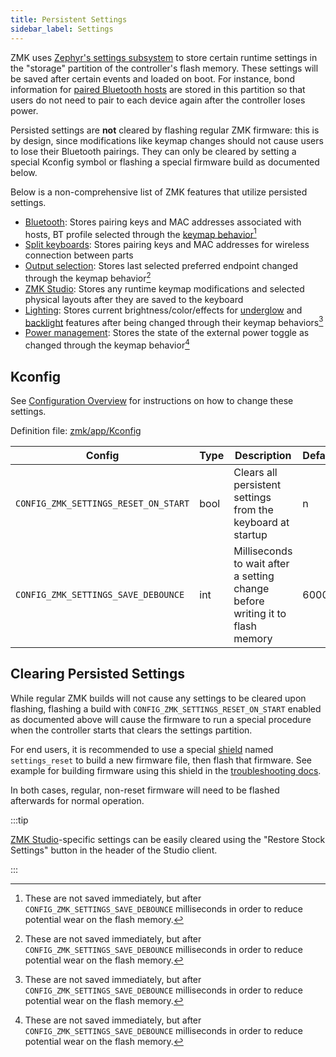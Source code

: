 ```yaml
---
title: Persistent Settings
sidebar_label: Settings
---
```


ZMK uses [Zephyr's settings subsystem](https://docs.zephyrproject.org/3.5.0/services/settings/index.html) to store certain runtime settings in the "storage" partition of the controller's flash memory.
These settings will be saved after certain events and loaded on boot.
For instance, bond information for [paired Bluetooth hosts](../features/bluetooth.md) are stored in this partition so that users do not need to pair to each device again after the controller loses power.

Persisted settings are **not** cleared by flashing regular ZMK firmware: this is by design, since modifications like keymap changes should not cause users to lose their Bluetooth pairings.
They can only be cleared by setting a special Kconfig symbol or flashing a special firmware build as documented below.

Below is a non-comprehensive list of ZMK features that utilize persisted settings.

- [Bluetooth](../features/bluetooth.md): Stores pairing keys and MAC addresses associated with hosts, BT profile selected through the [keymap behavior](../keymaps/behaviors/bluetooth.md)[^1]
- [Split keyboards](../features/split-keyboards.md): Stores pairing keys and MAC addresses for wireless connection between parts
- [Output selection](../keymaps/behaviors/outputs.md): Stores last selected preferred endpoint changed through the keymap behavior[^1]
- [ZMK Studio](../features/studio.md): Stores any runtime keymap modifications and selected physical layouts after they are saved to the keyboard
- [Lighting](../features/lighting.md): Stores current brightness/color/effects for [underglow](../keymaps/behaviors/underglow.md) and [backlight](../keymaps/behaviors/backlight.md) features after being changed through their keymap behaviors[^1]
- [Power management](../keymaps/behaviors/power.md): Stores the state of the external power toggle as changed through the keymap behavior[^1]

[^1]: These are not saved immediately, but after `CONFIG_ZMK_SETTINGS_SAVE_DEBOUNCE` milliseconds in order to reduce potential wear on the flash memory.

## Kconfig

See [Configuration Overview](index.md) for instructions on how to change these settings.

Definition file: [zmk/app/Kconfig](https://github.com/zmkfirmware/zmk/blob/main/app/Kconfig)

| Config                               | Type | Description                                                                   | Default |
| ------------------------------------ | ---- | ----------------------------------------------------------------------------- | ------- |
| `CONFIG_ZMK_SETTINGS_RESET_ON_START` | bool | Clears all persistent settings from the keyboard at startup                   | n       |
| `CONFIG_ZMK_SETTINGS_SAVE_DEBOUNCE`  | int  | Milliseconds to wait after a setting change before writing it to flash memory | 60000   |

## Clearing Persisted Settings

While regular ZMK builds will not cause any settings to be cleared upon flashing, flashing a build with `CONFIG_ZMK_SETTINGS_RESET_ON_START` enabled as documented above will cause the firmware to run a special procedure when the controller starts that clears the settings partition.

For end users, it is recommended to use a special [shield](../development/hardware-integration/index.mdx#boards--shields) named `settings_reset` to build a new firmware file, then flash that firmware.
See example for building firmware using this shield in the [troubleshooting docs](../troubleshooting/connection-issues.mdx#building-a-reset-firmware).

In both cases, regular, non-reset firmware will need to be flashed afterwards for normal operation.

:::tip

[ZMK Studio](../features/studio.md)-specific settings can be easily cleared using the "Restore Stock Settings" button in the header of the Studio client.

:::
